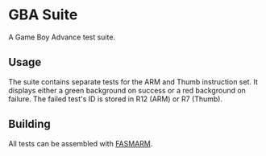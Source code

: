 # GBA Suite
A Game Boy Advance test suite.

## Usage
The suite contains separate tests for the ARM and Thumb instruction set. It displays either a green background on success or a red background on failure. The failed test's ID is stored in R12 (ARM) or R7 (Thumb).

## Building
All tests can be assembled with [FASMARM](https://arm.flatassembler.net/).
